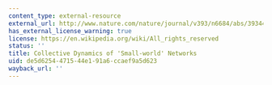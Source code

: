 ```yaml
---
content_type: external-resource
external_url: http://www.nature.com/nature/journal/v393/n6684/abs/393440a0.html
has_external_license_warning: true
license: https://en.wikipedia.org/wiki/All_rights_reserved
status: ''
title: Collective Dynamics of 'Small-world' Networks
uid: de5d6254-4715-44e1-91a6-ccaef9a5d623
wayback_url: ''
---
```


